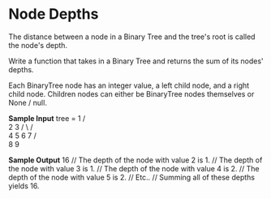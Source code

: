 # Node Depths


  The distance between a node in a Binary Tree and the tree's root is called the
  node's depth.


  Write a function that takes in a Binary Tree and returns the sum of its nodes'
  depths.


  Each BinaryTree node has an integer value, a
  left child node, and a right child node. Children
  nodes can either be BinaryTree nodes themselves or
  None / null.

**Sample Input**
tree =    1
       /     \
      2       3
    /   \   /   \
   4     5 6     7
 /   \
8     9

**Sample Output**
16
// The depth of the node with value 2 is 1.
// The depth of the node with value 3 is 1.
// The depth of the node with value 4 is 2.
// The depth of the node with value 5 is 2.
// Etc..
// Summing all of these depths yields 16.

